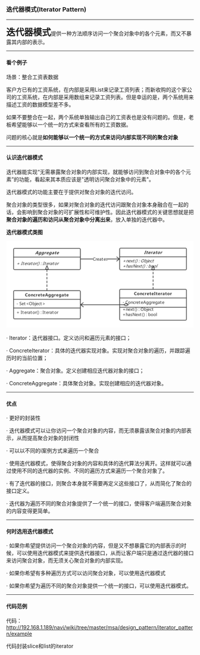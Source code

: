 ### 迭代器模式(Iterator Pattern)

---

<font size="5px">**迭代器模式**</font>提供一种方法顺序访问一个聚合对象中的各个元素，而又不暴露其内部的表示。

---

#### 看个例子

场景：整合工资表数据

客户方已有的工资系统，在内部是采用List来记录工资列表；而新收购的这个家公司的工资系统，在内部是采用数组来记录工资列表。但是幸运的是，两个系统用来描述工资的数据模型差不多。

如果不要整合在一起，两个系统单独输出自己的工资表也是没有问题的。但是，老板希望能够以一个统一的方式来查看所有的工资数据。

问题的核心就是**如何能够以一个统一的方式来访问内部实现不同的聚合对象**

---

#### 认识迭代器模式

迭代器能实现“无需暴露聚合对象的内部实现，就能够访问到聚合对象中的各个元素”的功能，看起来其本质应该是"透明访问聚合对象中的元素"。

迭代器模式的功能主要在于提供对聚合对象的迭代访问。

聚合对象的类型很多，如果对聚合对象的迭代访问跟聚合对象本身融合在一起的话，会影响到聚合对象的可扩展性和可维护性。因此迭代器模式的关键思想就是把**聚合对象的遍历和访问从聚合对象中分离出来**，放入单独的迭代器中。

**迭代器模式类图**



![](./image/iterator_pattern_class_diagram.png)

· Iterator：迭代器接口。定义访问和遍历元素的接口；

· ConcreteIterator：具体的迭代器实现对象。实现对聚合对象的遍历，并跟踪遍历时的当前位置；

· Aggregate：聚合对象。定义创建相应迭代器对象的接口；

· ConcreteAggregate：具体聚合对象。实现创建相应的迭代器对象。

---

#### 优点

· 更好的封装性

· 迭代器模式可以让你访问一个聚合对象的内容，而无须暴露该聚合对象的内部表示，从而提高聚合对象的封闭性

· 可以以不同的i案例方式来遍历一个聚合

· 使用迭代器模式，使得聚合对象的内容和具体的迭代算法分离开。这样就可以通过使用不同的迭代器的实例、不同的遍历方式来遍历一个聚合对象了。

· 有了迭代器的接口，则聚合本身就不需要再定义这些接口了，从而简化了聚合的接口定义。

· 迭代器为遍历不同的聚合对象提供了一个统一的接口，使得客户端遍历聚合对象的内容变得更简单。

---

#### 何时选用迭代器模式

· 如果你希望提供访问一个聚合对象的内容，但是又不想暴露它的内部表示的时候，可以使用迭代器模式来提供迭代器接口，从而让客户端只是通过迭代器的接口来访问聚合对象，而无须关心聚合对象的内部实现。

· 如果你希望有多种遍历方式可以访问聚合对象，可以使用迭代器模式

· 如果你希望为遍历不同的聚合对象提供一个统一的接口，可以使用迭代器模式。

---

#### 代码范例

代码：http://192.168.1.189/navi/wiki/tree/master/msa/design_pattern/iterator_pattern/example

代码封装slice和list的iterator

